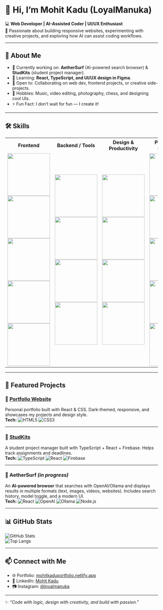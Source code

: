# 👋 Hi, I’m Mohit Kadu (LoyalManuka) 

💻 **Web Developer | AI-Assisted Coder | UI/UX Enthusiast**  
🎯 Passionate about building responsive websites, experimenting with creative projects, and exploring how AI can assist coding workflows.  

---

## 🚀 About Me
- 🔭 Currently working on: **AetherSurf** (AI-powered search browser) & **StudKits** (student project manager).  
- 🌱 Learning: **React, TypeScript, and UI/UX design in Figma**.  
- 🤝 Open to: Collaborating on web dev, frontend projects, or creative side-projects.  
- 🎨 Hobbies: Music, video editing, photography, chess, and designing cool UIs.  
- ⚡ Fun Fact: I don’t wait for fun — I create it!  

---

## 🛠️ Skills  

<table>
  <tr>
    <th>Frontend</th>
    <th>Backend / Tools</th>
    <th>Design & Productivity</th>
    <th>Programming Languages</th>
    <th>IoT</th>
  </tr>
  <tr>
    <td>
      <div align="center">
        <img src="https://img.shields.io/badge/HTML5-E34F26?style=for-the-badge&logo=html5&logoColor=white" width="140"/>
        <img src="https://img.shields.io/badge/CSS3-1572B6?style=for-the-badge&logo=css3&logoColor=white" width="140"/>
        <img src="https://img.shields.io/badge/JavaScript-F7DF1E?style=for-the-badge&logo=javascript&logoColor=black" width="140"/>
        <img src="https://img.shields.io/badge/TypeScript-3178C6?style=for-the-badge&logo=typescript&logoColor=white" width="140"/>
        <img src="https://img.shields.io/badge/React-20232A?style=for-the-badge&logo=react&logoColor=61DAFB" width="140"/>
      </div>
    </td>
    <td>
      <div align="center">
        <img src="https://img.shields.io/badge/Node.js-339933?style=for-the-badge&logo=node.js&logoColor=white" width="140"/>
        <img src="https://img.shields.io/badge/Firebase-FFCA28?style=for-the-badge&logo=firebase&logoColor=black" width="140"/>
        <img src="https://img.shields.io/badge/Git-F05032?style=for-the-badge&logo=git&logoColor=white" width="140"/>
        <img src="https://img.shields.io/badge/GitHub-100000?style=for-the-badge&logo=github&logoColor=white" width="140"/>
      </div>
    </td>
    <td>
      <div align="center">
        <img src="https://img.shields.io/badge/Figma-F24E1E?style=for-the-badge&logo=figma&logoColor=white" width="140"/>
        <img src="https://img.shields.io/badge/Notion-000000?style=for-the-badge&logo=notion&logoColor=white" width="140"/>
        <img src="https://img.shields.io/badge/Canva-00C4CC?style=for-the-badge&logo=canva&logoColor=white" width="140"/>
        <img src="https://img.shields.io/badge/DaVinci%20Resolve-233A51?style=for-the-badge&logo=davinciresolve&logoColor=29AEE4" width="140"/>
      </div>
    </td>
    <td>
      <div align="center">
        <img src="https://img.shields.io/badge/Python-3776AB?style=for-the-badge&logo=python&logoColor=white" width="140"/>
        <img src="https://img.shields.io/badge/C-00599C?style=for-the-badge&logo=c&logoColor=white" width="140"/>
        <img src="https://img.shields.io/badge/C++-00599C?style=for-the-badge&logo=c%2B%2B&logoColor=white" width="140"/>
        <img src="https://img.shields.io/badge/C%23-239120?style=for-the-badge&logo=c-sharp&logoColor=white" width="140"/>
        <img src="https://img.shields.io/badge/Java-007396?style=for-the-badge&logo=openjdk&logoColor=white" width="140"/>
      </div>
    </td>
    <td>
      <div align="center">
        <img src="https://img.shields.io/badge/Arduino-00979D?style=for-the-badge&logo=arduino&logoColor=white" width="140"/>
        <img src="https://img.shields.io/badge/Raspberry%20Pi-A22846?style=for-the-badge&logo=raspberrypi&logoColor=white" width="140"/>
        <img src="https://img.shields.io/badge/Espressif-E7352C?style=for-the-badge&logo=espressif&logoColor=white" width="140"/>
      </div>
    </td>
  </tr>
</table>
  

---

## 📌 Featured Projects  

### 🔹 [Portfolio Website](https://mohitkaduportfolio.netlify.app/)  
Personal portfolio built with React & CSS. Dark-themed, responsive, and showcases my projects and design style.  
**Tech:** ![HTML5](https://img.shields.io/badge/HTML5-E34F26?style=for-the-badge&logo=html5&logoColor=white) ![CSS3](https://img.shields.io/badge/CSS3-1572B6?style=for-the-badge&logo=css3&logoColor=white)  

---

### 🔹 [StudKits](https://studkits.vercel.app/) 
A student project manager built with TypeScript + React + Firebase. Helps track assignments and deadlines.  
**Tech:** ![TypeScript](https://img.shields.io/badge/TypeScript-3178C6?style=for-the-badge&logo=typescript&logoColor=white) ![React](https://img.shields.io/badge/React-20232A?style=for-the-badge&logo=react&logoColor=61DAFB) ![Firebase](https://img.shields.io/badge/Firebase-FFCA28?style=for-the-badge&logo=firebase&logoColor=black)  

---

### 🔹 AetherSurf *(in progress)*  
An **AI-powered browser** that searches with OpenAI/Ollama and displays results in multiple formats (text, images, videos, websites). Includes search history, model toggle, and a modern UI.  
**Tech:** ![React](https://img.shields.io/badge/React-20232A?style=for-the-badge&logo=react&logoColor=61DAFB) ![OpenAI](https://img.shields.io/badge/OpenAI-412991?style=for-the-badge&logo=openai&logoColor=white) ![Ollama](https://img.shields.io/badge/Ollama-000000?style=for-the-badge&logo=data:image/png;base64,iVBORw0KGgoAAAANSUhEUgAAABAAAAAQCAYAAAAf8/9hAAABSElEQVR42mL8//8/AyUYTFhYGBgYGJgYzEH4HxgY+APxJSUlE7uEhISEiZBLTEyMJiYmugERw38gPgTEAHGLiYmRgZE/ArEBCDIxMfE34v///9dA7YeEhIQBGPgD8UBNYPjFxcWfCIwY0whSMzMzZxKe4Obm9nAwMDAw/M/BxMTkBqZt27b9lQFyyDUgn4H8IUzEHtjAwMDAQhZMLSYDs2LFj5uLoiQMDA3dlZmaCAgYGpp3g1jAZhxN5GBgYnlUOijLAQMeMjFQAfRQ0AloQk1EB1kqZDooF3HugAnJyc7PYDLxGbSwIGBjYzMPAQBO04HgAFsAmgQwETPGRi8/wC4k1O8CR+PgAAKc7UowgEKJAAAAAElFTkSuQmCC) ![Node.js](https://img.shields.io/badge/Node.js-339933?style=for-the-badge&logo=node.js&logoColor=white)

---

## 📊 GitHub Stats  
![GitHub Stats](https://github-readme-stats.vercel.app/api?username=Mohitkadu16&show_icons=true&theme=radical)  
![Top Langs](https://github-readme-stats.vercel.app/api/top-langs/?username=Mohitkadu16&layout=compact&theme=radical)  

---

## 📫 Connect with Me  
- 🌐 Portfolio: [mohitkaduportfolio.netlify.app](https://mohitkaduportfolio.netlify.app/)  
- 💼 LinkedIn: [Mohit Kadu](https://www.linkedin.com/in/mohit-kadu-856410243)  
- 📷 Instagram: [@loyalmanuka](https://www.instagram.com/loyalmanuka/)
---

✨ *“Code with logic, design with creativity, and build with passion.”*
